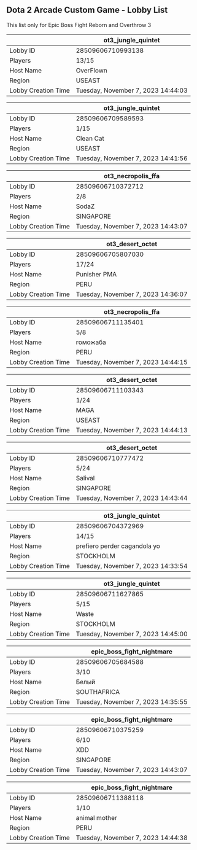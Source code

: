 ## Dota 2 Arcade Custom Game - Lobby List

This list only for Epic Boss Fight Reborn and Overthrow 3

|  | ot3_jungle_quintet |
| ------ | ------ |
| Lobby ID | 28509606710993138 |
| Players | 13/15 |
| Host Name | OverFlown |
| Region | USEAST |
| Lobby Creation Time | Tuesday, November 7, 2023 14:44:03 |


|  | ot3_jungle_quintet |
| ------ | ------ |
| Lobby ID | 28509606709589593 |
| Players | 1/15 |
| Host Name | Clean Cat |
| Region | USEAST |
| Lobby Creation Time | Tuesday, November 7, 2023 14:41:56 |


|  | ot3_necropolis_ffa |
| ------ | ------ |
| Lobby ID | 28509606710372712 |
| Players | 2/8 |
| Host Name | SodaZ |
| Region | SINGAPORE |
| Lobby Creation Time | Tuesday, November 7, 2023 14:43:07 |


|  | ot3_desert_octet |
| ------ | ------ |
| Lobby ID | 28509606705807030 |
| Players | 17/24 |
| Host Name | Punisher PMA |
| Region | PERU |
| Lobby Creation Time | Tuesday, November 7, 2023 14:36:07 |


|  | ot3_necropolis_ffa |
| ------ | ------ |
| Lobby ID | 28509606711135401 |
| Players | 5/8 |
| Host Name | гоможаба |
| Region | PERU |
| Lobby Creation Time | Tuesday, November 7, 2023 14:44:15 |


|  | ot3_desert_octet |
| ------ | ------ |
| Lobby ID | 28509606711103343 |
| Players | 1/24 |
| Host Name | MAGA |
| Region | USEAST |
| Lobby Creation Time | Tuesday, November 7, 2023 14:44:13 |


|  | ot3_desert_octet |
| ------ | ------ |
| Lobby ID | 28509606710777472 |
| Players | 5/24 |
| Host Name | Salival |
| Region | SINGAPORE |
| Lobby Creation Time | Tuesday, November 7, 2023 14:43:44 |


|  | ot3_jungle_quintet |
| ------ | ------ |
| Lobby ID | 28509606704372969 |
| Players | 14/15 |
| Host Name | prefiero perder cagandola yo |
| Region | STOCKHOLM |
| Lobby Creation Time | Tuesday, November 7, 2023 14:33:54 |


|  | ot3_jungle_quintet |
| ------ | ------ |
| Lobby ID | 28509606711627865 |
| Players | 5/15 |
| Host Name | Waste |
| Region | STOCKHOLM |
| Lobby Creation Time | Tuesday, November 7, 2023 14:45:00 |


|  | epic_boss_fight_nightmare |
| ------ | ------ |
| Lobby ID | 28509606705684588 |
| Players | 3/10 |
| Host Name | Белый |
| Region | SOUTHAFRICA |
| Lobby Creation Time | Tuesday, November 7, 2023 14:35:55 |


|  | epic_boss_fight_nightmare |
| ------ | ------ |
| Lobby ID | 28509606710375259 |
| Players | 6/10 |
| Host Name | XDD |
| Region | SINGAPORE |
| Lobby Creation Time | Tuesday, November 7, 2023 14:43:07 |


|  | epic_boss_fight_nightmare |
| ------ | ------ |
| Lobby ID | 28509606711388118 |
| Players | 1/10 |
| Host Name | animal mother |
| Region | PERU |
| Lobby Creation Time | Tuesday, November 7, 2023 14:44:38 |


